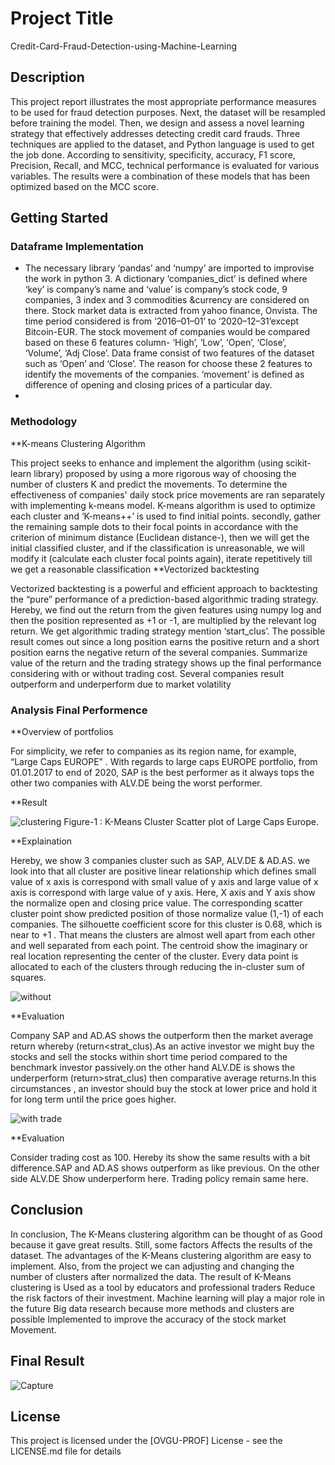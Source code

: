 # Project Title

Credit-Card-Fraud-Detection-using-Machine-Learning

## Description

This project report illustrates the most appropriate performance measures to be used for fraud detection purposes. Next, the dataset will be resampled before training the model. Then, we design and assess a novel learning strategy that effectively addresses detecting credit card frauds. Three techniques are applied to the dataset, and Python language is used to get the job done. According to sensitivity, specificity, accuracy, F1 score, Precision, Recall, and MCC, technical performance is evaluated for various variables. The results were a combination of these models that has been optimized based on the MCC score.

## Getting Started

### Dataframe Implementation

* The necessary library ‘pandas’ and ‘numpy’ are imported to improvise the work in python 3. A dictionary ‘companies_dict’ is defined where ‘key’ is company’s name and ‘value’ is company’s stock code, 9 companies, 3 index and 3 commodities &currency are considered on there. Stock market data is extracted from yahoo finance, Onvista. The time period considered is from ‘2016–01–01’ to ‘2020–12–31’except Bitcoin-EUR. The stock movement of companies would be compared based on these 6 features column- ‘High’, ‘Low’, ‘Open’, ‘Close’, ‘Volume’, ‘Adj Close’. Data frame consist of two features of the dataset such as ‘Open’ and ‘Close’. The reason for choose these 2 features to identify the movements of the companies. ‘movement’ is defined as difference of opening and closing prices of a particular day.
* 


### Methodology

**K-means Clustering Algorithm

This project seeks to enhance and implement the algorithm (using scikit-learn library) proposed by using a more rigorous way of choosing the number of clusters K and predict the movements. To determine the effectiveness of companies' daily stock price movements are ran separately with implementing k-means model. K-means algorithm is used to optimize each cluster and ‘K-means++’ is used to find initial points. secondly, gather the remaining sample dots to their focal points in accordance with the criterion of minimum distance (Euclidean distance-), then we will get the initial classified cluster, and if the classification is unreasonable, we will modify it (calculate each cluster focal points again), iterate repetitively till we get a reasonable classification
**Vectorized backtesting

Vectorized backtesting is a powerful and efficient approach to backtesting the “pure” performance of a prediction-based algorithmic trading strategy. Hereby, we find out the return from the given features using numpy log and then the position represented as +1 or -1, are multiplied by the relevant log return.
We get algorithmic trading strategy mention ‘start_clus’. The possible result comes out since a long position earns the positive return and a short position earns the negative return of the several companies.
Summarize value of the return and the trading strategy shows up the final performance considering with or without trading cost. Several companies result outperform and underperform due to market volatility

### Analysis Final Performence

**Overview of portfolios

For simplicity, we refer to companies as its region name, for example, “Large Caps EUROPE” . With regards to large caps EUROPE portfolio, from 01.01.2017 to end of 2020, SAP is the best performer as it always tops the other two companies with ALV.DE being the worst performer.

**Result


![clustering](https://user-images.githubusercontent.com/81937480/172462288-5685a518-de1a-446c-ba68-1ca6e4b7dba4.png)
                                         Figure-1 : K-Means Cluster Scatter plot of Large Caps Europe.

**Explaination


Hereby, we show 3 companies cluster such as SAP, ALV.DE & AD.AS. we look into that all cluster are positive linear relationship which defines small value of x axis is correspond with small value of y axis and large value of x axis is correspond with large value of y axis. Here, X axis and Y axis show the normalize open and closing price value. The corresponding scatter cluster point show predicted position of those normalize value (1,-1) of each companies. The silhouette coefficient score for this cluster is 0.68, which is near to +1 . That means the clusters are almost well apart from each other and well separated from each point. The centroid show the imaginary or real location representing the center of the cluster. Every data point is allocated to each of the clusters through reducing the in-cluster sum of squares.



![without](https://user-images.githubusercontent.com/81937480/172464072-cceb66a1-c5af-43c2-a13d-130551af44fc.png)

**Evaluation


Company SAP and AD.AS shows the outperform then the market average return whereby (return<strat_clus).As an active investor we might buy the stocks and sell the stocks within short time period compared to the benchmark investor passively.on the other hand ALV.DE is shows the underperform (return>strat_clus) then comparative average returns.In this circumstances , an investor should buy the stock at lower price and hold it for long term until the price goes higher.


![with trade](https://user-images.githubusercontent.com/81937480/172503810-1aea9c52-fc2c-418a-9bfa-05188e01bde1.png)


**Evaluation


Consider trading cost as 100. Hereby its show the same results with a bit difference.SAP and AD.AS shows outperform as like previous. On the other side ALV.DE Show underperform here. Trading policy remain same here.


## Conclusion

In conclusion, The K-Means clustering algorithm can be thought of as Good because it gave great results. Still, some factors Affects the results of the dataset. The advantages of the K-Means clustering algorithm are easy to implement. Also, from the project we can adjusting and changing the number of clusters after normalized the data. The result of K-Means clustering is Used as a tool by educators and professional traders Reduce the risk factors of their investment. Machine learning will play a major role in the future Big data research because more methods and clusters are possible Implemented to improve the accuracy of the stock market Movement.

## Final Result

![Capture](https://user-images.githubusercontent.com/81937480/172504020-96eba4f9-c0ec-4b05-b14f-5ee472cfab8a.JPG)



## License

This project is licensed under the [OVGU-PROF] License - see the LICENSE.md file for details
